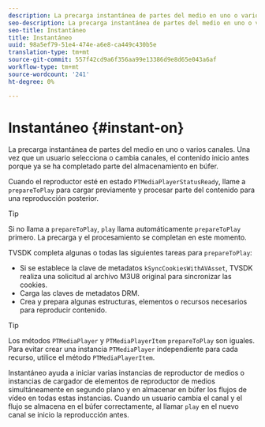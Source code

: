 ```yaml
---
description: La precarga instantánea de partes del medio en uno o varios canales. Una vez que un usuario selecciona o cambia canales, el contenido inicio antes porque ya se ha completado parte del almacenamiento en búfer.
seo-description: La precarga instantánea de partes del medio en uno o varios canales. Una vez que un usuario selecciona o cambia canales, el contenido inicio antes porque ya se ha completado parte del almacenamiento en búfer.
seo-title: Instantáneo
title: Instantáneo
uuid: 98a5ef79-51e4-474e-a6e8-ca449c430b5e
translation-type: tm+mt
source-git-commit: 557f42cd9a6f356aa99e13386d9e8d65e043a6af
workflow-type: tm+mt
source-wordcount: '241'
ht-degree: 0%

---
```



# Instantáneo {#instant-on}

La precarga instantánea de partes del medio en uno o varios canales. Una vez que un usuario selecciona o cambia canales, el contenido inicio antes porque ya se ha completado parte del almacenamiento en búfer.

Cuando el reproductor esté en estado `PTMediaPlayerStatusReady`, llame a `prepareToPlay` para cargar previamente y procesar parte del contenido para una reproducción posterior.

>[!TIP]
>
>Si no llama a `prepareToPlay`, `play` llama automáticamente `prepareToPlay` primero. La precarga y el procesamiento se completan en este momento.

TVSDK completa algunas o todas las siguientes tareas para `prepareToPlay`:

* Si se establece la clave de metadatos `kSyncCookiesWithAVAsset`, TVSDK realiza una solicitud al archivo M3U8 original para sincronizar las cookies.
* Carga las claves de metadatos DRM.
* Crea y prepara algunas estructuras, elementos o recursos necesarios para reproducir contenido.

>[!TIP]
>
>Los métodos `PTMediaPlayer` y `PTMediaPlayerItem` `prepareToPlay` son iguales. Para evitar crear una instancia `PTMediaPlayer` independiente para cada recurso, utilice el método `PTMediaPlayerItem`.

Instantáneo ayuda a iniciar varias instancias de reproductor de medios o instancias de cargador de elementos de reproductor de medios simultáneamente en segundo plano y en almacenar en búfer los flujos de vídeo en todas estas instancias. Cuando un usuario cambia el canal y el flujo se almacena en el búfer correctamente, al llamar `play` en el nuevo canal se inicio la reproducción antes.